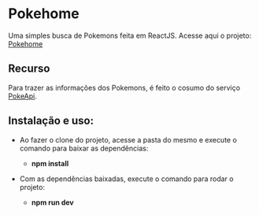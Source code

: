 # Pokehome
Uma simples busca de Pokemons feita em ReactJS.
Acesse aqui o projeto: [Pokehome](https://pokehome.netlify.app/)

## Recurso
Para trazer as informações dos Pokemons, é feito o cosumo do serviço [PokeApi](https://pokeapi.co/).

## Instalação e uso:
- Ao fazer o clone do projeto, acesse a pasta do mesmo e execute o comando para baixar as dependências:
  - __npm install__
  
- Com as dependências baixadas, execute o comando para rodar o projeto:
  - __npm run dev__

